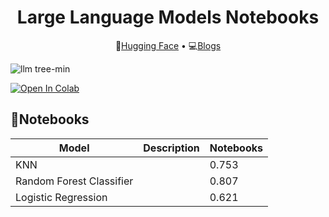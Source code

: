 <h1 align="center"> Large Language Models Notebooks</h1>
<p align="center">
  🤗<a href="https://www.google.com">Hugging Face</a> • 💻<a href="https://www.google.com">Blogs</a>
</p>
 
 ![llm tree-min](https://github.com/prasadmahamulkar/Large-Language-Models-llm-/assets/93597510/9da2115a-3eed-4f5f-ac72-125800a0eb6e)


[![Open In Colab](https://colab.research.google.com/assets/colab-badge.svg)](https://colab.research.google.com/drive/1Xx5pu64j_uuLbnE3C0imgUc_zWkfXfSZ?usp=sharing)

<h2>📝Notebooks</h2>

  | Model                      | Description | Notebooks | 
|----------------------------|-----------------------------------------------|-----------------------|
| KNN                        |                                               | 0.753                 |       
| Random Forest Classifier   |                                               | 0.807                |
| Logistic Regression        |                                               | 0.621                | 
